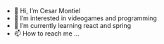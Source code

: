 - 👋 Hi, I’m Cesar Montiel
- 👀 I’m interested in videogames and programming
- 🌱 I’m currently learning react and spring
- 📫 How to reach me ...

<!---
CesarMontiel/CesarMontiel is a ✨ special ✨ repository because its `README.md` (this file) appears on your GitHub profile.
You can click the Preview link to take a look at your changes.
--->
